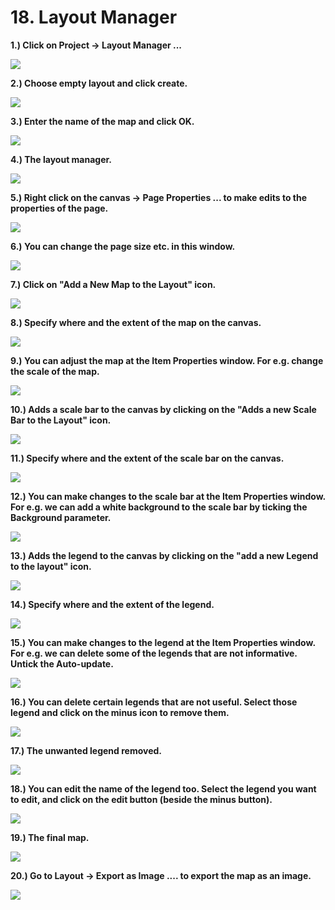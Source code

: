 # 18. Layout Manager

**1.\) Click on Project -&gt; Layout Manager ...**

![](../.gitbook/assets/image%20%28100%29.png)

**2.\) Choose empty layout and click create.**

![](../.gitbook/assets/image%20%2870%29.png)

**3.\) Enter the name of the map and click OK.**

![](../.gitbook/assets/image%20%2875%29.png)

**4.\) The layout manager.**

![](../.gitbook/assets/image%20%28102%29.png)

**5.\) Right click on the canvas -&gt; Page Properties ... to make edits to the properties of the page.**

![](../.gitbook/assets/image%20%28108%29.png)

**6.\) You can change the page size etc. in this window.**

![](../.gitbook/assets/image%20%28133%29.png)

**7.\) Click on "Add a New Map to the Layout" icon.**

![](../.gitbook/assets/image%20%2893%29.png)

**8.\) Specify where and the extent of the map on the canvas.**

![](../.gitbook/assets/image%20%28118%29.png)

  
**9.\) You can adjust the map at the Item Properties window. For e.g. change the scale of the map.**

![](../.gitbook/assets/image%20%2829%29.png)

**10.\) Adds a scale bar to the canvas by clicking on the "Adds a new Scale Bar to the Layout" icon.**

![](../.gitbook/assets/image%20%2892%29.png)

**11.\) Specify where and the extent of the scale bar on the canvas.**

![](../.gitbook/assets/image%20%2830%29.png)

**12.\) You can make changes to the scale bar at the Item Properties window. For e.g. we can add a white background to the scale bar by ticking the Background parameter.**

![](../.gitbook/assets/image%20%2886%29.png)

**13.\) Adds the legend to the canvas by clicking on the "add a new Legend to the layout" icon.**

![](../.gitbook/assets/image%20%28113%29.png)

**14.\) Specify where and the extent of the legend.**

![](../.gitbook/assets/image%20%2881%29.png)

**15.\) You can make changes to the legend at the Item Properties window. For e.g. we can delete some of the legends that are not informative. Untick the Auto-update.**

![](../.gitbook/assets/image%20%28143%29.png)

  
**16.\) You can delete certain legends that are not useful. Select those legend and click on the minus icon to remove them.**

![](../.gitbook/assets/image%20%28124%29.png)

**17.\) The unwanted legend removed.**

![](../.gitbook/assets/image%20%2822%29.png)

**18.\) You can edit the name of the legend too. Select the legend you want to edit, and click on the edit button \(beside the minus button\).**

![](../.gitbook/assets/image%20%28136%29.png)

**19.\) The final map.**

![](../.gitbook/assets/image%20%2837%29.png)

**20.\) Go to Layout -&gt; Export as Image .... to export the map as an image.**

![](../.gitbook/assets/image%20%28106%29.png)

